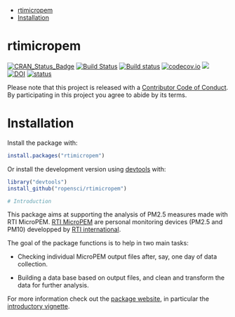 -   [rtimicropem](#rtimicropem)
-   [Installation](#installation)

rtimicropem
===========

[![CRAN\_Status\_Badge](http://www.r-pkg.org/badges/version/rtimicropem)](http://cran.r-project.org/package=rtimicropem) [![Build Status](https://travis-ci.org/ropensci/rtimicropem.svg?branch=master)](https://travis-ci.org/ropensci/rtimicropem) [![Build status](https://ci.appveyor.com/api/projects/status/m77xbrmdktarl1e6?svg=true)](https://ci.appveyor.com/project/ropensci/rtimicropem) [![codecov.io](https://codecov.io/github/ropensci/rtimicropem/coverage.svg?branch=master)](https://codecov.io/github/ropensci/rtimicropem?branch=master) [![](https://badges.ropensci.org/126_status.svg)](https://github.com/ropensci/onboarding/issues/126) [![DOI](https://zenodo.org/badge/DOI/10.5281/zenodo.831438.svg)](https://doi.org/10.5281/zenodo.831438) [![status](http://joss.theoj.org/papers/10.21105/joss.00333/status.svg)](http://joss.theoj.org/papers/10.21105/joss.00333)

Please note that this project is released with a [Contributor Code of Conduct](https://github.com/ropensci/rtimicropem/blob/master/CONDUCT.md). By participating in this project you agree to abide by its terms.

Installation
============

Install the package with:

``` r
install.packages("rtimicropem")
```

Or install the development version using [devtools](https://github.com/hadley/devtools) with:

``` r
library("devtools")
install_github("ropensci/rtimicropem")

# Introduction
```

This package aims at supporting the analysis of PM2.5 measures made with RTI MicroPEM. [RTI MicroPEM](https://www.rti.org/sites/default/files/brochures/rti_micropem.pdf) are personal monitoring devices (PM2.5 and PM10) developped by [RTI international](https://www.rti.org/).

The goal of the package functions is to help in two main tasks:

-   Checking individual MicroPEM output files after, say, one day of data collection.

-   Building a data base based on output files, and clean and transform the data for further analysis.

For more information check out the [package website](http://ropensci.github.io/rtimicropem/), in particular the [introductory vignette](http://ropensci.github.io/rtimicropem/articles/vignette_ammon.html).

